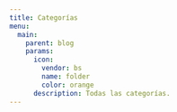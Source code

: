```yaml
---
title: Categorías
menu:
  main:
    parent: blog
    params:
      icon:
        vendor: bs
        name: folder
        color: orange
      description: Todas las categorías.
---
```

